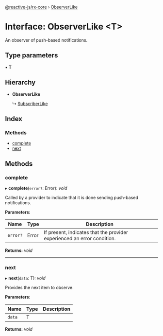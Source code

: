 [@reactive-js/rx-core](../README.md) › [ObserverLike](observerlike.md)

# Interface: ObserverLike <**T**>

An observer of push-based notifications.

## Type parameters

▪ **T**

## Hierarchy

* **ObserverLike**

  ↳ [SubscriberLike](subscriberlike.md)

## Index

### Methods

* [complete](observerlike.md#complete)
* [next](observerlike.md#next)

## Methods

###  complete

▸ **complete**(`error?`: Error): *void*

Called by a provider to indicate that it is done sending push-based notifications.

**Parameters:**

Name | Type | Description |
------ | ------ | ------ |
`error?` | Error | If present, indicates that the provider experienced an error condition.  |

**Returns:** *void*

___

###  next

▸ **next**(`data`: T): *void*

Provides the next item to observe.

**Parameters:**

Name | Type | Description |
------ | ------ | ------ |
`data` | T |   |

**Returns:** *void*
